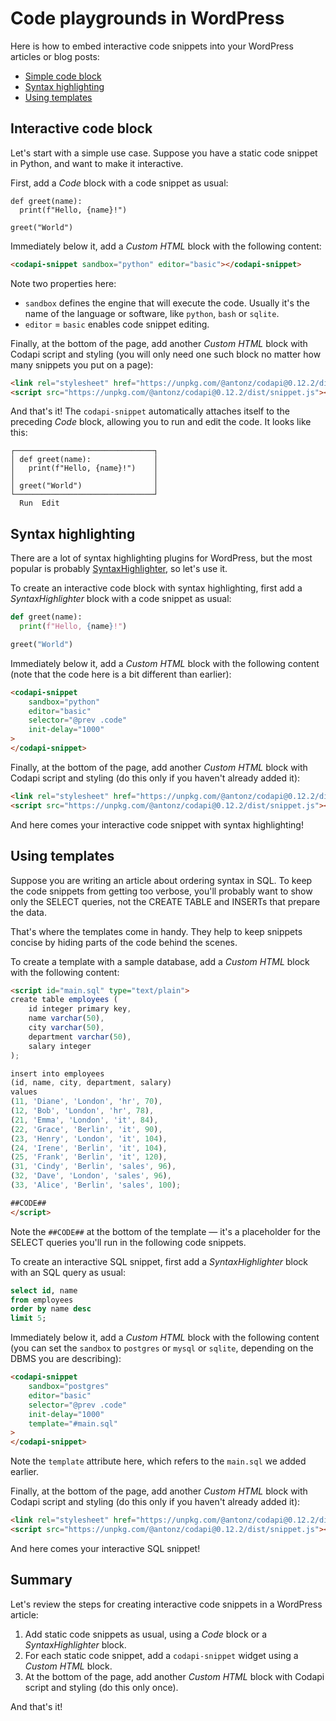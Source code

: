 # Code playgrounds in WordPress

Here is how to embed interactive code snippets into your WordPress articles or blog posts:

-   [Simple code block](#interactive-code-block)
-   [Syntax highlighting](#syntax-highlighting)
-   [Using templates](#using-templates)

## Interactive code block

Let's start with a simple use case. Suppose you have a static code snippet in Python, and want to make it interactive.

First, add a _Code_ block with a code snippet as usual:

```
def greet(name):
  print(f"Hello, {name}!")

greet("World")
```

Immediately below it, add a _Custom HTML_ block with the following content:

```html
<codapi-snippet sandbox="python" editor="basic"></codapi-snippet>
```

Note two properties here:

-   `sandbox` defines the engine that will execute the code. Usually it's the name of the language or software, like `python`, `bash` or `sqlite`.
-   `editor` = `basic` enables code snippet editing.

Finally, at the bottom of the page, add another _Custom HTML_ block with Codapi script and styling (you will only need one such block no matter how many snippets you put on a page):

```html
<link rel="stylesheet" href="https://unpkg.com/@antonz/codapi@0.12.2/dist/snippet.css"/>
<script src="https://unpkg.com/@antonz/codapi@0.12.2/dist/snippet.js"></script>
```

And that's it! The `codapi-snippet` automatically attaches itself to the preceding _Code_ block, allowing you to run and edit the code. It looks like this:

```
┌───────────────────────────────┐
│ def greet(name):              │
│   print(f"Hello, {name}!")    │
│                               │
│ greet("World")                │
└───────────────────────────────┘
  Run  Edit
```

## Syntax highlighting

There are a lot of syntax highlighting plugins for WordPress, but the most popular is probably [SyntaxHighlighter](https://wordpress.com/plugins/syntaxhighlighter/), so let's use it.

To create an interactive code block with syntax highlighting, first add a _SyntaxHighlighter_ block with a code snippet as usual:

```python
def greet(name):
  print(f"Hello, {name}!")

greet("World")
```

Immediately below it, add a _Custom HTML_ block with the following content (note that the code here is a bit different than earlier):

```html
<codapi-snippet
    sandbox="python"
    editor="basic"
    selector="@prev .code"
    init-delay="1000"
>
</codapi-snippet>
```

Finally, at the bottom of the page, add another _Custom HTML_ block with Codapi script and styling (do this only if you haven't already added it):

```html
<link rel="stylesheet" href="https://unpkg.com/@antonz/codapi@0.12.2/dist/snippet.css"/>
<script src="https://unpkg.com/@antonz/codapi@0.12.2/dist/snippet.js"></script>
```

And here comes your interactive code snippet with syntax highlighting!

## Using templates

Suppose you are writing an article about ordering syntax in SQL. To keep the code snippets from getting too verbose, you'll probably want to show only the SELECT queries, not the CREATE TABLE and INSERTs that prepare the data.

That's where the templates come in handy. They help to keep snippets concise by hiding parts of the code behind the scenes.

To create a template with a sample database, add a _Custom HTML_ block with the following content:

```html
<script id="main.sql" type="text/plain">
create table employees (
    id integer primary key,
    name varchar(50),
    city varchar(50),
    department varchar(50),
    salary integer
);

insert into employees
(id, name, city, department, salary)
values
(11, 'Diane', 'London', 'hr', 70),
(12, 'Bob', 'London', 'hr', 78),
(21, 'Emma', 'London', 'it', 84),
(22, 'Grace', 'Berlin', 'it', 90),
(23, 'Henry', 'London', 'it', 104),
(24, 'Irene', 'Berlin', 'it', 104),
(25, 'Frank', 'Berlin', 'it', 120),
(31, 'Cindy', 'Berlin', 'sales', 96),
(32, 'Dave', 'London', 'sales', 96),
(33, 'Alice', 'Berlin', 'sales', 100);

##CODE##
</script>
```

Note the `##CODE##` at the bottom of the template — it's a placeholder for the SELECT queries you'll run in the following code snippets.

To create an interactive SQL snippet, first add a _SyntaxHighlighter_ block with an SQL query as usual:

```sql
select id, name
from employees
order by name desc
limit 5;
```

Immediately below it, add a _Custom HTML_ block with the following content (you can set the `sandbox` to `postgres` or `mysql` or `sqlite`, depending on the DBMS you are describing):

```html
<codapi-snippet
    sandbox="postgres"
    editor="basic"
    selector="@prev .code"
    init-delay="1000"
    template="#main.sql"
>
</codapi-snippet>
```

Note the `template` attribute here, which refers to the `main.sql` we added earlier.

Finally, at the bottom of the page, add another _Custom HTML_ block with Codapi script and styling (do this only if you haven't already added it):

```html
<link rel="stylesheet" href="https://unpkg.com/@antonz/codapi@0.12.2/dist/snippet.css"/>
<script src="https://unpkg.com/@antonz/codapi@0.12.2/dist/snippet.js"></script>
```

And here comes your interactive SQL snippet!

## Summary

Let's review the steps for creating interactive code snippets in a WordPress article:

1. Add static code snippets as usual, using a _Code_ block or a _SyntaxHighlighter_ block.
2. For each static code snippet, add a `codapi-snippet` widget using a _Custom HTML_ block.
3. At the bottom of the page, add another _Custom HTML_ block with Codapi script and styling (do this only once).

And that's it!
